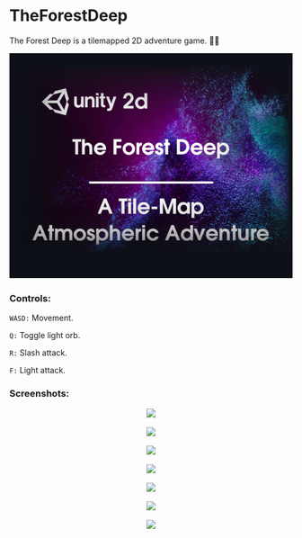 # TheForestDeep

The Forest Deep is a tilemapped 2D adventure game. 🌲🌲

<p align="center">
  <img src="https://github.com/Mindstormer-0/TheForestDeep/blob/main/Screenshots/repoTitle.png?raw=true" />
</p>

### Controls:

```WASD:``` Movement.

```Q:``` Toggle light orb.

```R:``` Slash attack.

```F:``` Light attack.


### Screenshots:

<p align="center">
  <img src="https://github.com/Mindstormer-0/TheForestDeep/blob/main/Screenshots/menu.png?raw=true" />
</p>
<p align="center">
  <img src="https://github.com/Mindstormer-0/TheForestDeep/blob/main/Screenshots/playing1.png?raw=true" />
</p>
<p align="center">
  <img src="https://github.com/Mindstormer-0/TheForestDeep/blob/main/Screenshots/playing2.png?raw=true" />
</p>
<p align="center">
  <img src="https://github.com/Mindstormer-0/TheForestDeep/blob/main/Screenshots/playing3.png?raw=true" />
</p>
<p align="center">
  <img src="https://github.com/Mindstormer-0/TheForestDeep/blob/main/Screenshots/playing4.png?raw=true" />
</p>
<p align="center">
  <img src="https://github.com/Mindstormer-0/TheForestDeep/blob/main/Screenshots/playing5.png?raw=true" />
</p>
<p align="center">
  <img src="https://github.com/Mindstormer-0/TheForestDeep/blob/main/Screenshots/end.png?raw=true" />
</p>
